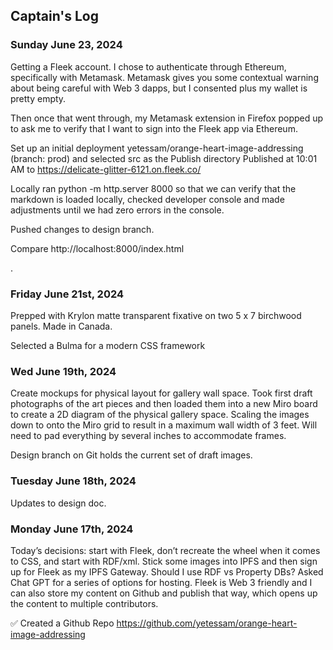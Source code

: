 ## Captain's Log

### Sunday June 23, 2024

Getting a Fleek account.  I chose to authenticate through Ethereum, specifically with Metamask.  Metamask gives you some contextual warning about being careful with Web 3 dapps, but  I consented plus my wallet is pretty empty.   

Then once that went through, my Metamask extension in Firefox popped up to ask me to verify that I want to sign into the Fleek app via Ethereum.  

Set up an initial deployment yetessam/orange-heart-image-addressing (branch: prod) and selected src as the Publish directory 
Published at 10:01 AM to https://delicate-glitter-6121.on.fleek.co/

Locally ran  python -m http.server 8000 so that we can verify that the markdown is loaded locally,  checked developer console and made adjustments until we had zero errors in the console.

Pushed changes to design branch. 

Compare http://localhost:8000/index.html

.   





### Friday June 21st, 2024

Prepped with Krylon matte transparent fixative on two 5 x 7 birchwood panels. Made in Canada. 

Selected a Bulma for a modern CSS framework


### Wed June 19th, 2024

Create mockups for physical layout for gallery wall space.    Took first draft photographs of the art pieces and then loaded them into a new Miro board to create a 2D diagram of the physical gallery space.   Scaling the images down to onto the Miro grid to result in a maximum wall width of 3 feet.  Will need to pad everything by several inches to accommodate frames. 

Design branch on Git holds the current set of draft images.   

### Tuesday June 18th, 2024
Updates to design doc. 

### Monday June 17th, 2024

Today’s decisions: start with Fleek, don’t recreate the wheel when it comes to CSS, and start with RDF/xml. Stick some images into IPFS and then sign up for Fleek as my IPFS Gateway. Should I use RDF vs Property DBs? Asked Chat GPT for a series of options for hosting. Fleek is Web 3 friendly and I can also store my content on Github and publish that way, which opens up the content to multiple contributors.

✅ Created a Github Repo https://github.com/yetessam/orange-heart-image-addressing
